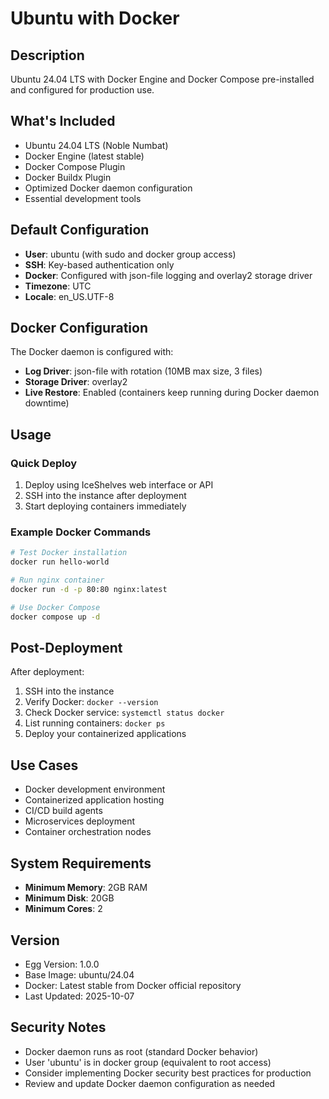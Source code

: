 # Ubuntu with Docker

## Description
Ubuntu 24.04 LTS with Docker Engine and Docker Compose pre-installed and configured for production use.

## What's Included
- Ubuntu 24.04 LTS (Noble Numbat)
- Docker Engine (latest stable)
- Docker Compose Plugin
- Docker Buildx Plugin
- Optimized Docker daemon configuration
- Essential development tools

## Default Configuration
- **User**: ubuntu (with sudo and docker group access)
- **SSH**: Key-based authentication only
- **Docker**: Configured with json-file logging and overlay2 storage driver
- **Timezone**: UTC
- **Locale**: en_US.UTF-8

## Docker Configuration
The Docker daemon is configured with:
- **Log Driver**: json-file with rotation (10MB max size, 3 files)
- **Storage Driver**: overlay2
- **Live Restore**: Enabled (containers keep running during Docker daemon downtime)

## Usage

### Quick Deploy
1. Deploy using IceShelves web interface or API
2. SSH into the instance after deployment
3. Start deploying containers immediately

### Example Docker Commands
```bash
# Test Docker installation
docker run hello-world

# Run nginx container
docker run -d -p 80:80 nginx:latest

# Use Docker Compose
docker compose up -d
```

## Post-Deployment
After deployment:
1. SSH into the instance
2. Verify Docker: `docker --version`
3. Check Docker service: `systemctl status docker`
4. List running containers: `docker ps`
5. Deploy your containerized applications

## Use Cases
- Docker development environment
- Containerized application hosting
- CI/CD build agents
- Microservices deployment
- Container orchestration nodes

## System Requirements
- **Minimum Memory**: 2GB RAM
- **Minimum Disk**: 20GB
- **Minimum Cores**: 2

## Version
- Egg Version: 1.0.0
- Base Image: ubuntu/24.04
- Docker: Latest stable from Docker official repository
- Last Updated: 2025-10-07

## Security Notes
- Docker daemon runs as root (standard Docker behavior)
- User 'ubuntu' is in docker group (equivalent to root access)
- Consider implementing Docker security best practices for production
- Review and update Docker daemon configuration as needed
